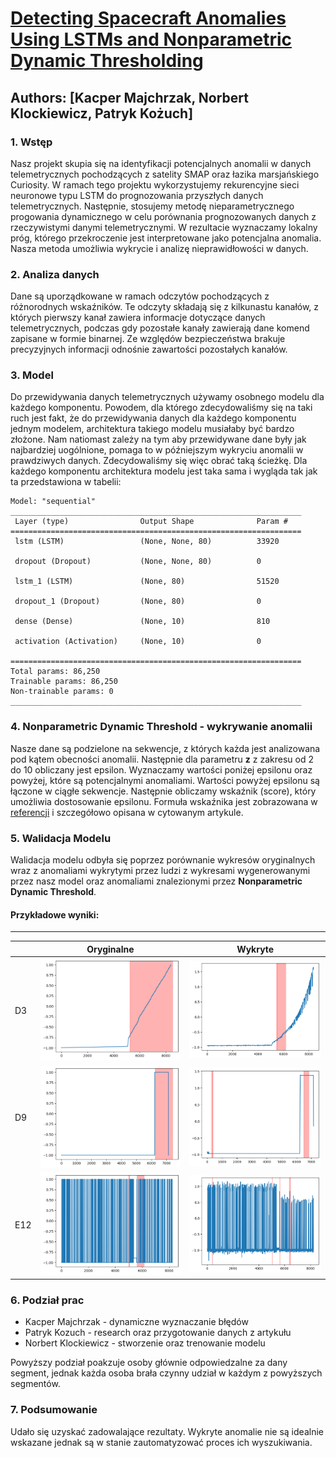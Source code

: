 # [Detecting Spacecraft Anomalies Using LSTMs and Nonparametric Dynamic Thresholding](https://arxiv.org/pdf/1802.04431.pdf)
## Authors: [Kacper Majchrzak, Norbert Klockiewicz, Patryk Kożuch]

### 1. Wstęp
Nasz projekt skupia się na identyfikacji potencjalnych anomalii w danych telemetrycznych pochodzących z satelity SMAP oraz łazika marsjańskiego Curiosity. W ramach tego projektu wykorzystujemy rekurencyjne sieci neuronowe typu LSTM do prognozowania przyszłych danych telemetrycznych. Następnie, stosujemy metodę nieparametrycznego progowania dynamicznego w celu porównania prognozowanych danych z rzeczywistymi danymi telemetrycznymi. W rezultacie wyznaczamy lokalny próg, którego przekroczenie jest interpretowane jako potencjalna anomalia. Nasza metoda umożliwia wykrycie i analizę nieprawidłowości w danych.

### 2. Analiza danych
Dane są uporządkowane w ramach odczytów pochodzących z różnorodnych wskaźników. Te odczyty składają się z kilkunastu kanałów, z których pierwszy kanał zawiera informacje dotyczące danych telemetrycznych, podczas gdy pozostałe kanały zawierają dane komend zapisane w formie binarnej. Ze względów bezpieczeństwa brakuje precyzyjnych informacji odnośnie zawartości pozostałych kanałów.

### 3. Model
Do przewidywania danych telemetrycznych używamy osobnego modelu dla każdego komponentu. Powodem, dla którego zdecydowaliśmy się na taki ruch jest fakt, że do przewidywania danych dla każdego komponentu jednym modelem, architektura takiego modelu musiałaby być bardzo złożone. Nam natiomast zależy na tym aby przewidywane dane były jak najbardziej uogólnione, pomaga to w późniejszym wykryciu anomalii w prawdziwych danych. Zdecydowaliśmy się więc obrać taką ścieżkę. Dla każdego komponentu architektura modelu jest taka sama i wygląda tak jak ta przedstawiona w tabelii:
```
Model: "sequential"
_________________________________________________________________
 Layer (type)                Output Shape              Param #   
=================================================================
 lstm (LSTM)                 (None, None, 80)          33920     
                                                                 
 dropout (Dropout)           (None, None, 80)          0         
                                                                 
 lstm_1 (LSTM)               (None, 80)                51520     
                                                                 
 dropout_1 (Dropout)         (None, 80)                0         
                                                                 
 dense (Dense)               (None, 10)                810       
                                                                 
 activation (Activation)     (None, 10)                0         
                                                                 
=================================================================
Total params: 86,250
Trainable params: 86,250
Non-trainable params: 0
_________________________________________________________________
```

### 4. Nonparametric Dynamic Threshold - wykrywanie anomalii
Nasze dane są podzielone na sekwencje, z których każda jest analizowana pod kątem obecności anomalii. Następnie dla parametru **z** z zakresu od 2 do 10 obliczany jest epsilon. Wyznaczamy wartości poniżej epsilonu oraz powyżej, które są potencjalnymi anomaliami. Wartości powyżej epsilonu są łączone w ciągłe sekwencje. Następnie obliczamy wskaźnik (score), który umożliwia dostosowanie epsilonu. Formuła wskaźnika jest zobrazowana w [referencji](https://arxiv.org/pdf/1802.04431.pdf) i szczegółowo opisana w cytowanym artykule.

### 5. Walidacja Modelu
Walidacja modelu odbyła się poprzez porównanie wykresów oryginalnych wraz z anomaliami wykrytymi przez ludzi z wykresami wygenerowanymi przez nasz model oraz anomaliami znalezionymi przez **Nonparametric Dynamic Threshold**.
#### Przykładowe wyniki:
---
|   |Oryginalne|Wykryte|
|---|---|---|
|D3|![Oryginalne D3](images/d3-org.png)|![Wykryte D3](images/d3-wyk.png)|
|D9|![Oryginalne D9](images/d9-org.png)|![Wykryte D9](images/d9-wyk.png)|
|E12|![Oryginalne E12](images/e12-org.png)|![Wykryte E12](images/e12-wyk.png)|

### 6. Podział prac
- Kacper Majchrzak - dynamiczne wyznaczanie błędów
- Patryk Kozuch - research oraz przygotowanie danych z artykułu
- Norbert Klockiewicz - stworzenie oraz trenowanie modelu

Powyższy podział poakzuje osoby głównie odpowiedzalne za dany segment, jednak każda osoba brała czynny udział w każdym z powyższych segmentów.

### 7. Podsumowanie
Udało się uzyskać zadowalające rezultaty. Wykryte anomalie nie są idealnie wskazane jednak są w stanie zautomatyzować proces ich wyszukiwania.
